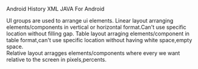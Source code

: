 Android History
XML
JAVA For Android

UI groups are used to arrange ui elements.
Linear layout
arranging elements/components in vertical or horizontal format.Can't use specific location without filling gap.
Table layout
arraging elements/component in table format,can't use specific location without having white space,empty space.   
Relative layout
arragges elements/components where every we want relative to the screen in pixels,percents.
